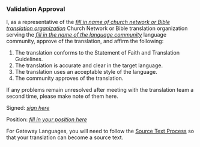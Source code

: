 
### Validation Approval

I, as a representative of the *<u>fill in name of church network or Bible translation organization</u>* Church Network or Bible translation organization serving the *<u>fill in the name of the language community</u>* language community, approve of the translation, and affirm the following:

1. The translation conforms to the Statement of Faith and Translation Guidelines.
1. The translation is accurate and clear in the target language.
1. The translation uses an acceptable style of the language.
1. The community approves of the translation.

If any problems remain unresolved after meeting with the translation team a second time, please make note of them here.

Signed: *<u>sign here</u>*

Position: *<u>fill in your position here</u>*

For Gateway Languages, you will need to follow the [Source Text Process](../../process/source-text-process/01.md) so that your translation can become a source text.